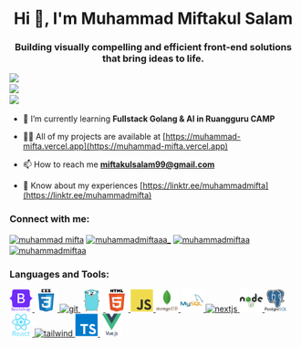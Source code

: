 <h1 align="center">Hi 👋, I'm Muhammad Miftakul Salam</h1>
<h3 align="center">Building visually compelling and efficient front-end solutions that bring ideas to life.</h3>

![](https://github-readme-stats.vercel.app/api?username=MuhammadMiftaa&theme=shadow_blue&hide_border=false&include_all_commits=false&count_private=false)<br/>
![](https://github-readme-streak-stats.herokuapp.com/?user=MuhammadMiftaa&theme=shadow_blue&hide_border=false)<br/>
![](https://github-readme-stats.vercel.app/api/top-langs/?username=MuhammadMiftaa&theme=shadow_blue&hide_border=false&include_all_commits=false&count_private=false&layout=compact)

- 🌱 I’m currently learning **Fullstack Golang & AI in Ruangguru CAMP**

- 👨‍💻 All of my projects are available at [https://muhammad-mifta.vercel.app](https://muhammad-mifta.vercel.app)

- 📫 How to reach me **miftakulsalam99@gmail.com**

- 📄 Know about my experiences [https://linktr.ee/muhammadmifta](https://linktr.ee/muhammadmifta)

<h3 align="left">Connect with me:</h3>
<p align="left">
<a href="https://linkedin.com/in/muhammad mifta" target="blank"><img align="center" src="https://raw.githubusercontent.com/rahuldkjain/github-profile-readme-generator/master/src/images/icons/Social/linked-in-alt.svg" alt="muhammad mifta" height="30" width="40" /></a>
<a href="https://instagram.com/muhammadmiftaaa_" target="blank"><img align="center" src="https://raw.githubusercontent.com/rahuldkjain/github-profile-readme-generator/master/src/images/icons/Social/instagram.svg" alt="muhammadmiftaaa_" height="30" width="40" /></a>
<a href="https://www.codewars.com/users/MuhammadMiftaa" target="blank"><img align="center" src="https://repository-images.githubusercontent.com/584612363/dc5a8b7c-1706-4ab9-9ac0-6e7b834a90fd" alt="muhammadmiftaa" height="30" width="40" /></a>
<a href="https://www.leetcode.com/muhammadmiftaa" target="blank"><img align="center" src="https://raw.githubusercontent.com/rahuldkjain/github-profile-readme-generator/master/src/images/icons/Social/leet-code.svg" alt="muhammadmiftaa" height="30" width="40" /></a>
</p>

<h3 align="left">Languages and Tools:</h3>
<p align="left"> <a href="https://getbootstrap.com" target="_blank" rel="noreferrer"> <img src="https://raw.githubusercontent.com/devicons/devicon/master/icons/bootstrap/bootstrap-plain-wordmark.svg" alt="bootstrap" width="40" height="40"/> </a> <a href="https://www.w3schools.com/css/" target="_blank" rel="noreferrer"> <img src="https://raw.githubusercontent.com/devicons/devicon/master/icons/css3/css3-original-wordmark.svg" alt="css3" width="40" height="40"/> </a> <a href="https://git-scm.com/" target="_blank" rel="noreferrer"> <img src="https://www.vectorlogo.zone/logos/git-scm/git-scm-icon.svg" alt="git" width="40" height="40"/> </a> <a href="https://golang.org" target="_blank" rel="noreferrer"> <img src="https://raw.githubusercontent.com/devicons/devicon/master/icons/go/go-original.svg" alt="go" width="40" height="40"/> </a> <a href="https://www.w3.org/html/" target="_blank" rel="noreferrer"> <img src="https://raw.githubusercontent.com/devicons/devicon/master/icons/html5/html5-original-wordmark.svg" alt="html5" width="40" height="40"/> </a> <a href="https://developer.mozilla.org/en-US/docs/Web/JavaScript" target="_blank" rel="noreferrer"> <img src="https://raw.githubusercontent.com/devicons/devicon/master/icons/javascript/javascript-original.svg" alt="javascript" width="40" height="40"/> </a> <a href="https://www.mongodb.com/" target="_blank" rel="noreferrer"> <img src="https://raw.githubusercontent.com/devicons/devicon/master/icons/mongodb/mongodb-original-wordmark.svg" alt="mongodb" width="40" height="40"/> </a> <a href="https://www.mysql.com/" target="_blank" rel="noreferrer"> <img src="https://raw.githubusercontent.com/devicons/devicon/master/icons/mysql/mysql-original-wordmark.svg" alt="mysql" width="40" height="40"/> </a> <a href="https://nextjs.org/" target="_blank" rel="noreferrer"> <img src="https://cdn.worldvectorlogo.com/logos/nextjs-2.svg" alt="nextjs" width="40" height="40"/> </a> <a href="https://nodejs.org" target="_blank" rel="noreferrer"> <img src="https://raw.githubusercontent.com/devicons/devicon/master/icons/nodejs/nodejs-original-wordmark.svg" alt="nodejs" width="40" height="40"/> </a> <a href="https://www.postgresql.org" target="_blank" rel="noreferrer"> <img src="https://raw.githubusercontent.com/devicons/devicon/master/icons/postgresql/postgresql-original-wordmark.svg" alt="postgresql" width="40" height="40"/> </a> <a href="https://reactjs.org/" target="_blank" rel="noreferrer"> <img src="https://raw.githubusercontent.com/devicons/devicon/master/icons/react/react-original-wordmark.svg" alt="react" width="40" height="40"/> </a> <a href="https://tailwindcss.com/" target="_blank" rel="noreferrer"> <img src="https://www.vectorlogo.zone/logos/tailwindcss/tailwindcss-icon.svg" alt="tailwind" width="40" height="40"/> </a> <a href="https://www.typescriptlang.org/" target="_blank" rel="noreferrer"> <img src="https://raw.githubusercontent.com/devicons/devicon/master/icons/typescript/typescript-original.svg" alt="typescript" width="40" height="40"/> </a> <a href="https://vuejs.org/" target="_blank" rel="noreferrer"> <img src="https://raw.githubusercontent.com/devicons/devicon/master/icons/vuejs/vuejs-original-wordmark.svg" alt="vuejs" width="40" height="40"/> </a> </p>

